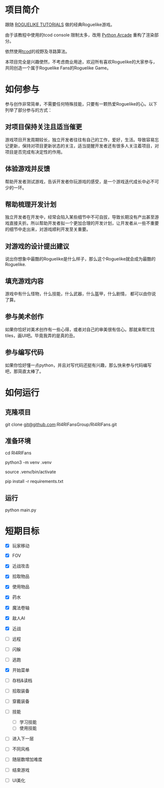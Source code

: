 # 项目简介
跟随 [ROGUELIKE TUTORIALS](https://rogueliketutorials.com/) 做的经典Roguelike游戏。

由于该教程中使用的tcod console 限制太多，改用 [Python Arcade](https://api.arcade.academy/en/development/get_started/introduction.html) 重构了渲染部分。

依然使用[tcod](https://python-tcod.readthedocs.io/en/latest/tcod/getting-started.html)的视野及寻路算法。

本项目完全是兴趣使然，不考虑商业用途，欢迎所有喜欢Roguelike的大家参与，共同创造一个属于Roguelike Fans的Roguelike Game。

# 如何参与

  参与创作非常简单，不需要任何特殊技能，只要有一颗热爱Roguelike的心。以下列举了部分参与的方式：
  
  ## 对项目保持关注且适当催更
  游戏项目开发周期较长，独立开发者往往有自己的工作，爱好，生活。导致容易忘记更新，保持对项目更新状态的关注，适当提醒开发者还有很多人关注着项目，对项目是否完成有决定性的作用。
  
  ## 体验游戏并反馈
  帮助开发者测试游戏，告诉开发者你玩游戏的感受，是一个游戏迭代成长中必不可少的一环。

  ## 帮助梳理开发计划
  独立开发者在开发中，经常会陷入某些细节中不可自拔，导致长期没有产出甚至游戏直接夭折。所以帮助开发者拟一个更加合理的开发计划，让开发者从一些不重要的细节中走出来，对游戏顺利开发至关重要。

  ## 对游戏的设计提出建议
  说出你想象中最酷的Roguelike是什么样子，那么这个Roguelike就会成为最酷的Roguelike.

  ## 填充游戏内容
  游戏中有什么怪物，什么技能，什么武器，什么盔甲，什么剧情， 都可以由你说了算。

  ## 参与美术创作
  如果你恰好对美术创作有一些心得，或者对自己的审美很有信心。那就来帮忙找tiles，画UI吧。毕竟我弄的是真的丑。

  ## 参与编写代码
  如果你恰好懂一点python，并且对写代码还挺有兴趣，那么快来参与代码编写吧，那简直太棒了。

# 如何运行

## 克隆项目
git clone git@github.com:Rl4RlFansGroup/Rl4RlFans.git

## 准备环境
cd Rl4RlFans

python3 -m venv .venv

source .venv/bin/activate

pip install -r requirements.txt

## 运行
python main.py

# 短期目标

- [x]  玩家移动
- [x]  FOV
- [x]  近战攻击
- [x]  拾取物品
- [x]  使用物品
  - [x]  药水
  - [x]  魔法卷轴
- [x]  敌人AI
  - [x] 近战
  - [ ] 远程
  - [ ] 闪躲
  - [ ] 逃跑
- [x]  开始菜单
- [ ]  存档&读档
- [ ] 拾取装备
- [ ] 穿戴装备
- [ ] 技能
  - [ ] 学习技能
  - [ ] 使用技能
- [ ]  进入下一层
  - [ ] 不同风格
  - [ ] 随层数增加难度
- [ ] 结束游戏
- [ ]  UI美化


